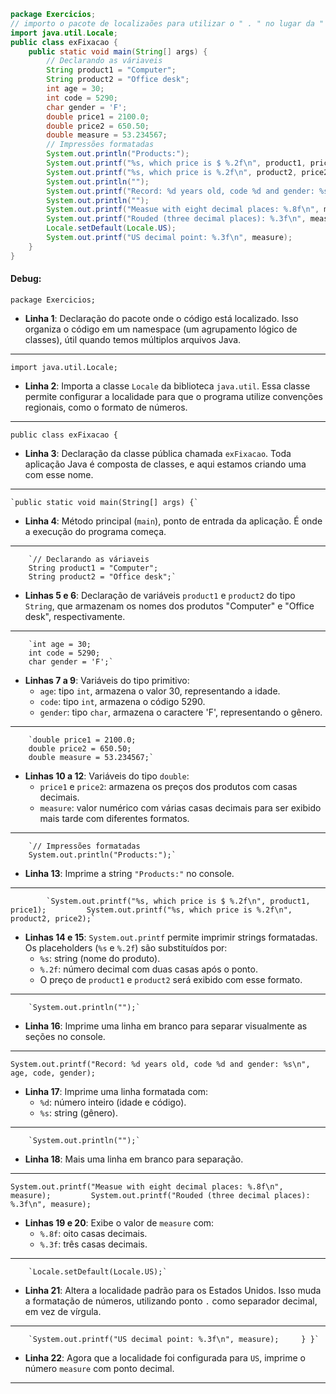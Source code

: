 
```java
package Exercicios;
// importo o pacote de localizaões para utilizar o " . " no lugar da " , "
import java.util.Locale;
public class exFixacao {
    public static void main(String[] args) {
        // Declarando as váriaveis
        String product1 = "Computer";
        String product2 = "Office desk";
        int age = 30;
        int code = 5290;
        char gender = 'F';
        double price1 = 2100.0;
        double price2 = 650.50;
        double measure = 53.234567;
        // Impressões formatadas
        System.out.println("Products:");
        System.out.printf("%s, which price is $ %.2f\n", product1, price1);
        System.out.printf("%s, which price is %.2f\n", product2, price2);
        System.out.println("");
        System.out.printf("Record: %d years old, code %d and gender: %s\n", age, code, gender);
        System.out.println("");
        System.out.printf("Measue with eight decimal places: %.8f\n", measure);
        System.out.printf("Rouded (three decimal places): %.3f\n", measure);
        Locale.setDefault(Locale.US);
        System.out.printf("US decimal point: %.3f\n", measure);
    }
}
```

#### Debug:


`package Exercicios;`

- **Linha 1**: Declaração do pacote onde o código está localizado. Isso organiza o código em um namespace (um agrupamento lógico de classes), útil quando temos múltiplos arquivos Java.
---

`import java.util.Locale;`

- **Linha 2**: Importa a classe `Locale` da biblioteca `java.util`. Essa classe permite configurar a localidade para que o programa utilize convenções regionais, como o formato de números.
---

`public class exFixacao {`

- **Linha 3**: Declaração da classe pública chamada `exFixacao`. Toda aplicação Java é composta de classes, e aqui estamos criando uma com esse nome.

---

    `public static void main(String[] args) {`

- **Linha 4**: Método principal (`main`), ponto de entrada da aplicação. É onde a execução do programa começa.

---

        `// Declarando as váriaveis         
        String product1 = "Computer";         
        String product2 = "Office desk";`

- **Linhas 5 e 6**: Declaração de variáveis `product1` e `product2` do tipo `String`, que armazenam os nomes dos produtos "Computer" e "Office desk", respectivamente.

---
        `int age = 30;         
        int code = 5290;         
        char gender = 'F';`

- **Linhas 7 a 9**: Variáveis do tipo primitivo:
    - `age`: tipo `int`, armazena o valor 30, representando a idade.
    - `code`: tipo `int`, armazena o código 5290.
    - `gender`: tipo `char`, armazena o caractere 'F', representando o gênero.

---

        `double price1 = 2100.0;         
        double price2 = 650.50;         
        double measure = 53.234567;`

- **Linhas 10 a 12**: Variáveis do tipo `double`:
    - `price1` e `price2`: armazena os preços dos produtos com casas decimais.
    - `measure`: valor numérico com várias casas decimais para ser exibido mais tarde com diferentes formatos.

---

        `// Impressões formatadas         
        System.out.println("Products:");`

- **Linha 13**: Imprime a string `"Products:"` no console.

---
	        `System.out.printf("%s, which price is $ %.2f\n", product1, price1);         System.out.printf("%s, which price is %.2f\n", product2, price2);`

- **Linhas 14 e 15**: `System.out.printf` permite imprimir strings formatadas. Os placeholders (`%s` e `%.2f`) são substituídos por:
    - `%s`: string (nome do produto).
    - `%.2f`: número decimal com duas casas após o ponto.
    - O preço de `product1` e `product2` será exibido com esse formato.

---

        `System.out.println("");`

- **Linha 16**: Imprime uma linha em branco para separar visualmente as seções no console.
---

`System.out.printf("Record: %d years old, code %d and gender: %s\n", age, code, gender);`

- **Linha 17**: Imprime uma linha formatada com:
    - `%d`: número inteiro (idade e código).
    - `%s`: string (gênero).

---

        `System.out.println("");`

- **Linha 18**: Mais uma linha em branco para separação.

---

`System.out.printf("Measue with eight decimal places: %.8f\n", measure);         System.out.printf("Rouded (three decimal places): %.3f\n", measure);`

- **Linhas 19 e 20**: Exibe o valor de `measure` com:
    - `%.8f`: oito casas decimais.
    - `%.3f`: três casas decimais.

---

        `Locale.setDefault(Locale.US);`

- **Linha 21**: Altera a localidade padrão para os Estados Unidos. Isso muda a formatação de números, utilizando ponto `.` como separador decimal, em vez de vírgula.

---

        `System.out.printf("US decimal point: %.3f\n", measure);     } }`

- **Linha 22**: Agora que a localidade foi configurada para `US`, imprime o número `measure` com ponto decimal.
---
